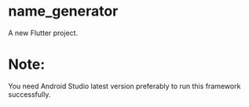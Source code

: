 # name_generator

A new Flutter project.

# Note:
You need Android Studio latest version preferably to run this framework successfully.
